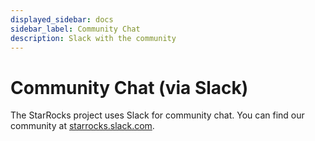```yaml
---
displayed_sidebar: docs
sidebar_label: Community Chat
description: Slack with the community
---
```


# Community Chat (via Slack)

The StarRocks project uses Slack for community chat. You can find our community at [starrocks.slack.com](https://try.starrocks.com/join-starrocks-on-slack).
